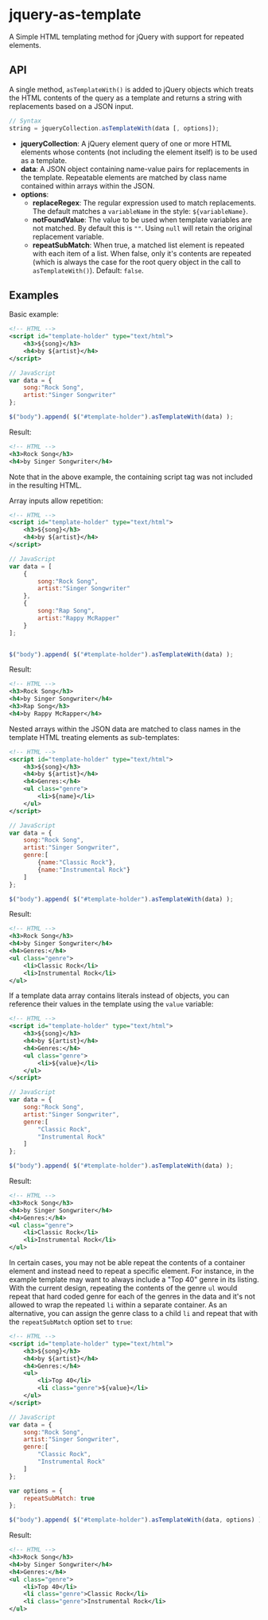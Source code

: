 jquery-as-template
==================

A Simple HTML templating method for jQuery with support for repeated elements.

API
---

A single method, `asTemplateWith()` is added to jQuery objects which treats the HTML contents of the query as a template and returns a string with replacements based on a JSON input.

```javascript
// Syntax
string = jqueryCollection.asTemplateWith(data [, options]);
```

- **jqueryCollection**: A jQuery element query of one or more HTML elements whose contents (not including the element itself) is to be used as a template.
- **data**: A JSON object containing name-value pairs for replacements in the template.  Repeatable elements are matched by class name contained within arrays within the JSON.
- **options**: 
    - **replaceRegex**: The regular expression used to match replacements. The default matches a `variableName` in the style: `${variableName}`.
    - **notFoundValue**: The value to be used when template variables are not matched. By default this is `""`. Using `null` will retain the original replacement variable.
    - **repeatSubMatch**: When true, a matched list element is repeated with each item of a list.  When false, only it's contents are repeated (which is always the case for the root query object in the call to `asTemplateWith()`). Default: `false`.


Examples
--------

Basic example:

```xml
<!-- HTML -->
<script id="template-holder" type="text/html">
	<h3>${song}</h3>
	<h4>by ${artist}</h4>
</script>
```

```javascript
// JavaScript
var data = {
	song:"Rock Song",
	artist:"Singer Songwriter"
};

$("body").append( $("#template-holder").asTemplateWith(data) );
```

Result:
```xml
<!-- HTML -->
<h3>Rock Song</h3>
<h4>by Singer Songwriter</h4>
```
Note that in the above example, the containing script tag was not included in the resulting HTML.

Array inputs allow repetition:

```xml
<!-- HTML -->
<script id="template-holder" type="text/html">
	<h3>${song}</h3>
	<h4>by ${artist}</h4>
</script>
```

```javascript
// JavaScript
var data = [
	{
		song:"Rock Song",
		artist:"Singer Songwriter"
	},
	{
		song:"Rap Song",
		artist:"Rappy McRapper"
	}
];


$("body").append( $("#template-holder").asTemplateWith(data) );
```

Result:
```xml
<!-- HTML -->
<h3>Rock Song</h3>
<h4>by Singer Songwriter</h4>
<h3>Rap Song</h3>
<h4>by Rappy McRapper</h4>
```

Nested arrays within the JSON data are matched to class names in the template HTML treating elements as sub-templates:

```xml
<!-- HTML -->
<script id="template-holder" type="text/html">
	<h3>${song}</h3>
	<h4>by ${artist}</h4>
	<h4>Genres:</h4>
	<ul class="genre">
		<li>${name}</li>
	</ul>
</script>
```

```javascript
// JavaScript
var data = {
	song:"Rock Song",
	artist:"Singer Songwriter",
	genre:[
		{name:"Classic Rock"},
		{name:"Instrumental Rock"}
	]
};

$("body").append( $("#template-holder").asTemplateWith(data) );
```

Result:
```xml
<!-- HTML -->
<h3>Rock Song</h3>
<h4>by Singer Songwriter</h4>
<h4>Genres:</h4>
<ul class="genre">
	<li>Classic Rock</li>
	<li>Instrumental Rock</li>
</ul>
```

If a template data array contains literals instead of objects, you can reference their values in the template using the `value` variable:

```xml
<!-- HTML -->
<script id="template-holder" type="text/html">
	<h3>${song}</h3>
	<h4>by ${artist}</h4>
	<h4>Genres:</h4>
	<ul class="genre">
		<li>${value}</li>
	</ul>
</script>
```

```javascript
// JavaScript
var data = {
	song:"Rock Song",
	artist:"Singer Songwriter",
	genre:[
		"Classic Rock",
		"Instrumental Rock"
	]
};

$("body").append( $("#template-holder").asTemplateWith(data) );
```

Result:
```xml
<!-- HTML -->
<h3>Rock Song</h3>
<h4>by Singer Songwriter</h4>
<h4>Genres:</h4>
<ul class="genre">
	<li>Classic Rock</li>
	<li>Instrumental Rock</li>
</ul>
```

In certain cases, you may not be able repeat the contents of a container element and instead need to repeat a specific element.  For instance, in the example template may want to always include a "Top 40" genre in its listing.  With the current design, repeating the contents of the genre `ul` would repeat that hard coded genre for each of the genres in the data and it's not allowed to wrap the repeated `li` within a separate container.  As an alternative, you can assign the genre class to a child `li` and repeat that with the `repeatSubMatch` option set to `true`:

```xml
<!-- HTML -->
<script id="template-holder" type="text/html">
	<h3>${song}</h3>
	<h4>by ${artist}</h4>
	<h4>Genres:</h4>
	<ul>
		<li>Top 40</li>
		<li class="genre">${value}</li>
	</ul>
</script>
```

```javascript
// JavaScript
var data = {
	song:"Rock Song",
	artist:"Singer Songwriter",
	genre:[
		"Classic Rock",
		"Instrumental Rock"
	]
};

var options = {
	repeatSubMatch: true
};

$("body").append( $("#template-holder").asTemplateWith(data, options) );
```

Result:
```xml
<!-- HTML -->
<h3>Rock Song</h3>
<h4>by Singer Songwriter</h4>
<h4>Genres:</h4>
<ul class="genre">
	<li>Top 40</li>
	<li class="genre">Classic Rock</li>
	<li class="genre">Instrumental Rock</li>
</ul>
```